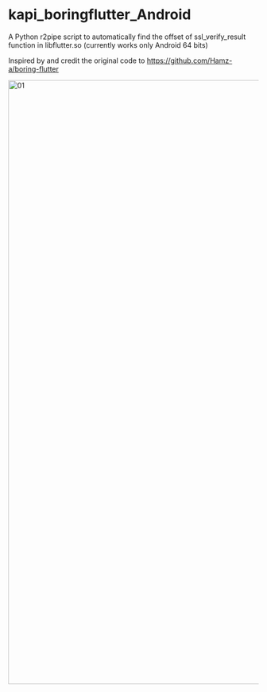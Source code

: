 # kapi_boringflutter_Android

A Python r2pipe script to automatically find the offset of ssl_verify_result function in libflutter.so (currently works only Android 64 bits)

Inspired by and credit the original code to https://github.com/Hamz-a/boring-flutter 

<img width="1215" alt="01" src="https://user-images.githubusercontent.com/25524294/193056209-501ab95c-b66c-4a44-82a3-a7b2f26b1053.png">
